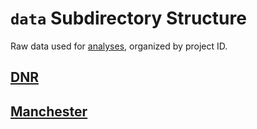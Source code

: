 # `data` Subdirectory Structure

Raw data used for [analyses](https://github.com/RobertsLab/project-oyster-oa/tree/master/analyses), organized by project ID.

## [DNR](https://github.com/RobertsLab/project-oyster-oa/tree/master/data/DNR)

## [Manchester](https://github.com/RobertsLab/project-oyster-oa/tree/master/data/Manchester)
